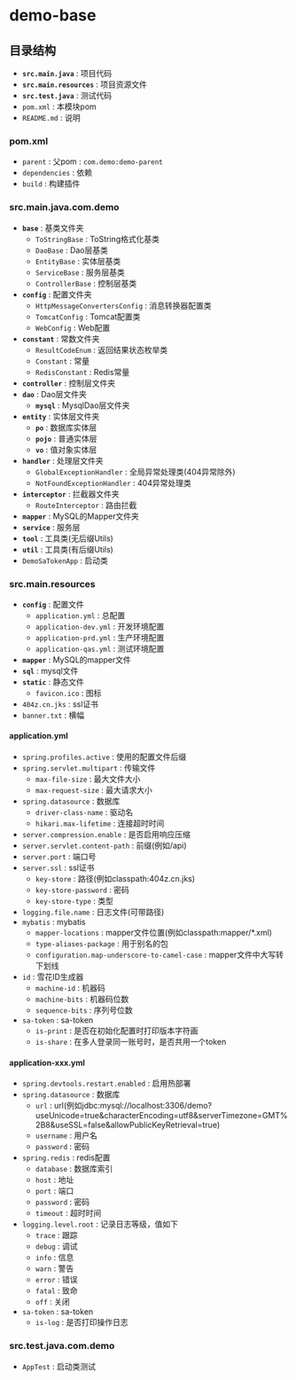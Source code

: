 # demo-base

## 目录结构
- **`src.main.java`** : 项目代码
- **`src.main.resources`** : 项目资源文件
- **`src.test.java`** : 测试代码
- `pom.xml` : 本模块pom
- `README.md` : 说明

### pom.xml
- `parent` : 父pom : `com.demo:demo-parent`
- `dependencies` : 依赖
- `build` : 构建插件

### src.main.java.com.demo
- **`base`** : 基类文件夹
  - `ToStringBase` : ToString格式化基类
  - `DaoBase` : Dao层基类
  - `EntityBase` : 实体层基类
  - `ServiceBase` : 服务层基类
  - `ControllerBase` : 控制层基类
- **`config`** : 配置文件夹
  - `HttpMessageConvertersConfig` : 消息转换器配置类
  - `TomcatConfig` : Tomcat配置类
  - `WebConfig` : Web配置
- **`constant`** : 常数文件夹
  - `ResultCodeEnum` : 返回结果状态枚举类
  - `Constant` : 常量
  - `RedisConstant` : Redis常量
- **`controller`** : 控制层文件夹
- **`dao`** : Dao层文件夹
  - **`mysql`** : MysqlDao层文件夹
- **`entity`** : 实体层文件夹
  - **`po`** : 数据库实体层
  - **`pojo`** : 普通实体层
  - **`vo`** : 值对象实体层
- **`handler`** : 处理层文件夹
  - `GlobalExceptionHandler` : 全局异常处理类(404异常除外)
  - `NotFoundExceptionHandler` : 404异常处理类
- **`interceptor`** : 拦截器文件夹
  - `RouteInterceptor` : 路由拦截
- **`mapper`** : MySQL的Mapper文件夹
- **`service`** : 服务层
- **`tool`** : 工具类(无后缀Utils)
- **`util`** : 工具类(有后缀Utils)
- `DemoSaTokenApp` : 启动类

### src.main.resources
- **`config`** : 配置文件
  - `application.yml` : 总配置
  - `application-dev.yml` : 开发环境配置
  - `application-prd.yml` : 生产环境配置
  - `application-qas.yml` : 测试环境配置
- **`mapper`** : MySQL的mapper文件
- **`sql`** : mysql文件
- **`static`** : 静态文件
  - `favicon.ico` : 图标
- `404z.cn.jks` : ssl证书
- `banner.txt` : 横幅

#### application.yml
- `spring.profiles.active` : 使用的配置文件后缀
- `spring.servlet.multipart` : 传输文件
  - `max-file-size` : 最大文件大小
  - `max-request-size` : 最大请求大小
- `spring.datasource` : 数据库
  - `driver-class-name` : 驱动名
  - `hikari.max-lifetime` : 连接超时时间
- `server.compression.enable` : 是否启用响应压缩
- `server.servlet.content-path` : 前缀(例如/api)
- `server.port` : 端口号
- `server.ssl` : ssl证书
  - `key-store` : 路径(例如classpath:404z.cn.jks)
  - `key-store-password` : 密码
  - `key-store-type` : 类型
- `logging.file.name` : 日志文件(可带路径)
- `mybatis` : mybatis
  - `mapper-locations` : mapper文件位置(例如classpath:mapper/*.xml)
  - `type-aliases-package` : 用于别名的包
  - `configuration.map-underscore-to-camel-case` : mapper文件中大写转下划线
- `id` : 雪花ID生成器
  - `machine-id` : 机器码
  - `machine-bits` : 机器码位数
  - `sequence-bits` : 序列号位数
- `sa-token` : sa-token
  - `is-print` : 是否在初始化配置时打印版本字符画
  - `is-share` : 在多人登录同一账号时，是否共用一个token

#### application-xxx.yml
- `spring.devtools.restart.enabled` : 启用热部署
- `spring.datasource` : 数据库
  - `url` : url(例如jdbc:mysql://localhost:3306/demo?useUnicode=true&characterEncoding=utf8&serverTimezone=GMT%2B8&useSSL=false&allowPublicKeyRetrieval=true)
  - `username` : 用户名
  - `password` : 密码
- `spring.redis` : redis配置
  - `database` : 数据库索引
  - `host` : 地址
  - `port` : 端口
  - `password` : 密码
  - `timeout` : 超时时间
- `logging.level.root` : 记录日志等级，值如下
  - `trace` : 跟踪
  - `debug` : 调试
  - `info` : 信息
  - `warn` : 警告
  - `error` : 错误
  - `fatal` : 致命
  - `off` : 关闭
- `sa-token` : sa-token
  - `is-log` : 是否打印操作日志

### src.test.java.com.demo
- `AppTest` : 启动类测试
